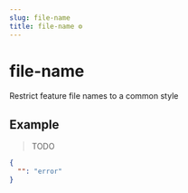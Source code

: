 ```yaml
---
slug: file-name
title: file-name ⚙️
---
```

# file-name
Restrict feature file names to a common style

## Example
> TODO
```json
{
  "": "error"
}
```

